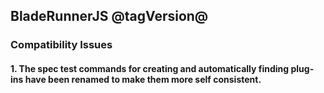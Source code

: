## BladeRunnerJS @tagVersion@

### Compatibility Issues

#### 1. The spec test commands for creating and automatically finding plug-ins have been renamed to make them more self consistent.
